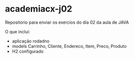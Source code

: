 # academiacx-j02
Repositorio para enviar os exercios do dia 02 da aula de JAVA

O que inclui:
- aplicação rodadno
- models Carrinho, Cliente, Endereco, Item, Preco, Produto
- H2 configurado
